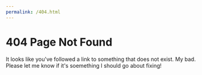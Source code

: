 ```yaml
---
permalink: /404.html
---
```

<!--more-->

# 404 Page Not Found

It looks like you've followed a link to something that does not exist. My bad. Please let me know if it's soemething I should go about fixing!
